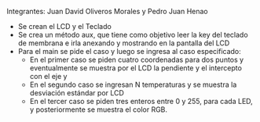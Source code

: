 Integrantes: Juan David Oliveros Morales y Pedro Juan Henao

- Se crean el LCD y el Teclado
- Se crea un método aux, que tiene como objetivo leer la key del teclado de membrana e irla anexando y mostrando en la pantalla del LCD
- Para el main se pide el caso y luego se ingresa al caso especificado:
     - En el primer caso se piden cuatro coordenadas para dos puntos y eventualmente se muestra por el LCD la pendiente y el intercepto con el eje y
     - En el segundo caso se ingresan N temperaturas y se muestra la desviación estándar por LCD
     - En el tercer caso se piden tres enteros entre 0 y 255, para cada LED, y posteriormente se muestra el color RGB.
